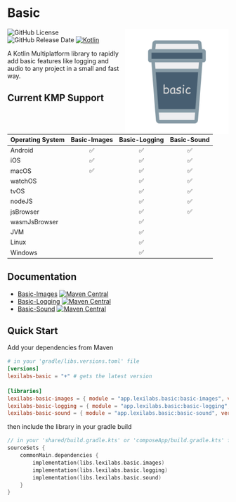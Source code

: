# Basic
<img src="docs/images/basic.png" alt="basic" height="240" align="right"/> 

![GitHub License](https://img.shields.io/github/license/lexilabs-app/basic)
![GitHub Release Date](https://img.shields.io/github/release-date/lexilabs-app/basic)
[![Kotlin](https://img.shields.io/badge/Kotlin-2.0.20-7f52ff.svg?style=flat&logo=kotlin)](https://kotlinlang.org)

A Kotlin Multiplatform library to rapidly add basic features like logging and audio to any project in a small and fast way.

## Current KMP Support

| Operating System  |     Basic-Images     |    Basic-Logging     |     Basic-Sound      |
|:------------------|:--------------------:|:--------------------:|:--------------------:|
| Android           |  :white_check_mark:  |  :white_check_mark:  |  :white_check_mark:  |
| iOS               |  :white_check_mark:  |  :white_check_mark:  |  :white_check_mark:  |
| macOS             |  :white_check_mark:  |  :white_check_mark:  |  :white_check_mark:  |
| watchOS           |                      |  :white_check_mark:  |  :white_check_mark:  |
| tvOS              |                      |  :white_check_mark:  |  :white_check_mark:  |
| nodeJS            |                      |  :white_check_mark:  |  :white_check_mark:  |
| jsBrowser         |                      |  :white_check_mark:  |  :white_check_mark:  |
| wasmJsBrowser     |                      |  :white_check_mark:  |                      |
| JVM               |                      |  :white_check_mark:  |                      |
| Linux             |                      |  :white_check_mark:  |                      |
| Windows           |                      |  :white_check_mark:  |                      |

## Documentation
* [Basic-Images](basic-images/README.md) [![Maven Central](https://img.shields.io/maven-central/v/app.lexilabs.basic/basic-images?color=blue)](https://central.sonatype.com/artifact/app.lexilabs.basic/basic-images)
* [Basic-Logging](basic-logging/README.md) [![Maven Central](https://img.shields.io/maven-central/v/app.lexilabs.basic/basic-logging?color=blue)](https://central.sonatype.com/artifact/app.lexilabs.basic/basic-logging)
* [Basic-Sound](basic-sound/README.md) [![Maven Central](https://img.shields.io/maven-central/v/app.lexilabs.basic/basic-sound?color=blue)](https://central.sonatype.com/artifact/app.lexilabs.basic/basic-sound)

## Quick Start
Add your dependencies from Maven
```toml
# in your 'gradle/libs.versions.toml' file
[versions]
lexilabs-basic = "+" # gets the latest version

[libraries]
lexilabs-basic-images = { module = "app.lexilabs.basic:basic-images", version.ref = "lexilabs-basic" }
lexilabs-basic-logging = { module = "app.lexilabs.basic:basic-logging", version.ref = "lexilabs-basic" }
lexilabs-basic-sound = { module = "app.lexilabs.basic:basic-sound", version.ref = "lexilabs-basic" }
```
then include the library in your gradle build
```kotlin
// in your 'shared/build.gradle.kts' or 'composeApp/build.gradle.kts' file
sourceSets {
    commonMain.dependencies {
        implementation(libs.lexilabs.basic.images)
        implementation(libs.lexilabs.basic.logging)
        implementation(libs.lexilabs.basic.sound)
    }
}
```